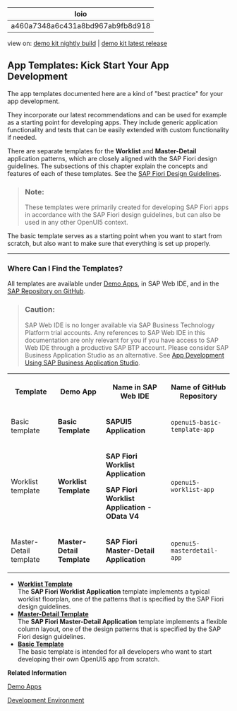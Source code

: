 <!-- loioa460a7348a6c431a8bd967ab9fb8d918 -->

| loio |
| -----|
| a460a7348a6c431a8bd967ab9fb8d918 |

<div id="loio">

view on: [demo kit nightly build](https://openui5nightly.hana.ondemand.com/#/topic/a460a7348a6c431a8bd967ab9fb8d918) | [demo kit latest release](https://openui5.hana.ondemand.com/#/topic/a460a7348a6c431a8bd967ab9fb8d918)</div>

## App Templates: Kick Start Your App Development

The app templates documented here are a kind of "best practice" for your app development.

They incorporate our latest recommendations and can be used for example as a starting point for developing apps. They include generic application functionality and tests that can be easily extended with custom functionality if needed.

There are separate templates for the **Worklist** and **Master-Detail** application patterns, which are closely aligned with the SAP Fiori design guidelines. The subsections of this chapter explain the concepts and features of each of these templates. See the  [SAP Fiori Design Guidelines](https://experience.sap.com/fiori-design-web/).

> ### Note:  
> These templates were primarily created for developing SAP Fiori apps in accordance with the SAP Fiori design guidelines, but can also be used in any other OpenUI5 context.

The basic template serves as a starting point when you want to start from scratch, but also want to make sure that everything is set up properly.

***

<a name="loioa460a7348a6c431a8bd967ab9fb8d918__section_prm_bjk_l1b"/>

### Where Can I Find the Templates?

All templates are available under [Demo Apps](https://openui5.hana.ondemand.com/#demoapps.html), in SAP Web IDE, and in the [SAP Repository on GitHub](https://github.com/SAP).

> ### Caution:  
> SAP Web IDE is no longer available via SAP Business Technology Platform trial accounts. Any references to SAP Web IDE in this documentation are only relevant for you if you have access to SAP Web IDE through a productive SAP BTP account. Please consider SAP Business Application Studio as an alternative. See [App Development Using SAP Business Application Studio](App_Development_Using_SAP_Business_Application_Studio_6bbad66.md).


<table>
<tr>
<th>

Template



</th>
<th>

Demo App



</th>
<th>

Name in SAP Web IDE 



</th>
<th>

Name of GitHub Repository



</th>
</tr>
<tr>
<td>

Basic template



</td>
<td>

 **Basic Template** 



</td>
<td>

 **SAPUI5 Application** 



</td>
<td>

 `openui5-basic-template-app` 



</td>
</tr>
<tr>
<td>

Worklist template



</td>
<td>

 **Worklist Template** 



</td>
<td>

**SAP Fiori Worklist Application**

**SAP Fiori Worklist Application - OData V4**



</td>
<td>

 `openui5-worklist-app` 



</td>
</tr>
<tr>
<td>

Master-Detail template



</td>
<td>

 **Master-Detail Template** 



</td>
<td>

 **SAP Fiori Master-Detail Application** 



</td>
<td>

 `openui5-masterdetail-app` 



</td>
</tr>
</table>

-   **[Worklist Template](Worklist_Template_a77f2d2.md "The SAP Fiori
			Worklist Application template implements a typical worklist floorplan, one of
		the patterns that is specified by the SAP Fiori design guidelines.")**  
The **SAP Fiori Worklist Application** template implements a typical worklist floorplan, one of the patterns that is specified by the SAP Fiori design guidelines.
-   **[Master-Detail Template](Master-Detail_Template_8ed9339.md "The SAP Fiori Master-Detail Application template implements a
		flexible column layout, one of the design patterns that is specified by the SAP Fiori design guidelines.")**  
The **SAP Fiori Master-Detail Application** template implements a flexible column layout, one of the design patterns that is specified by the SAP Fiori design guidelines.
-   **[Basic Template](Basic_Template_7a4d93c.md "The basic template is intended for all developers who want to start developing their
		own OpenUI5 app from scratch. ")**  
The basic template is intended for all developers who want to start developing their own OpenUI5 app from scratch.

**Related Information**  


[Demo Apps](Demo_Apps_a3ab54e.md "With the Demo Kit, we deliver some demo apps that show you how you can use the various features and controls of OpenUI5.")

[Development Environment](Development_Environment_7bb04e0.md "This part of the documentation introduces you to some common and recommended use cases for the installation, configuration, and setup of OpenUI5 development environments.")

